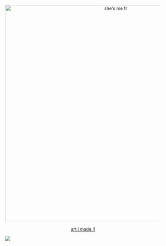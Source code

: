 <div align="center">
  <img src="https://github.com/fuminoomi/fuminoomi/blob/main/imageedit_1_4673975706.png" alt="she's me fr" width="700"/>
</div>

<p align="center"><a href="https://flipanim.com/anim=jxmywb4r">art i made !!</a></p>

<a href="https://github.com/fuminoomi/github-profile-views-counter">
    <img src=https://komarev.com/ghpvc/?username=fuminoomi&color=brightgreen&label=GET+JINXED!>
</a>
